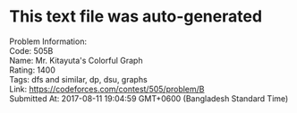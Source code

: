 # This text file was auto-generated  
  
Problem Information:  
Code: 505B  
Name: Mr. Kitayuta's Colorful Graph  
Rating: 1400  
Tags: dfs and similar, dp, dsu, graphs  
Link: https://codeforces.com/contest/505/problem/B  
Submitted At: 2017-08-11 19:04:59 GMT+0600 (Bangladesh Standard Time)  
